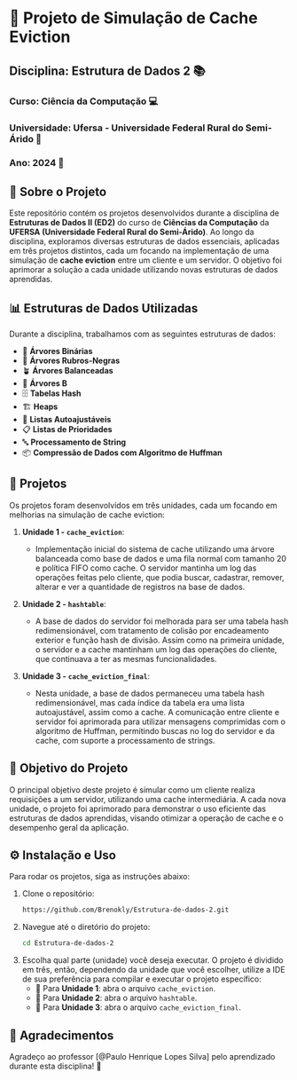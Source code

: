 # 💾 Projeto de Simulação de Cache Eviction


## Disciplina: Estrutura de Dados 2 📚
### Curso: Ciência da Computação 💻
### Universidade: Ufersa - Universidade Federal Rural do Semi-Árido 🌱
### Ano: 2024 📅


## 📖 Sobre o Projeto

Este repositório contém os projetos desenvolvidos durante a disciplina de **Estruturas de Dados II (ED2)** do curso de **Ciências da Computação** da **UFERSA (Universidade Federal Rural do Semi-Árido)**. Ao longo da disciplina, exploramos diversas estruturas de dados essenciais, aplicadas em três projetos distintos, cada um focando na implementação de uma simulação de **cache eviction** entre um cliente e um servidor. O objetivo foi aprimorar a solução a cada unidade utilizando novas estruturas de dados aprendidas.

## 📊 Estruturas de Dados Utilizadas

Durante a disciplina, trabalhamos com as seguintes estruturas de dados:

- 🌳 **Árvores Binárias**
- 🌲 **Árvores Rubros-Negras**
- 🪴 **Árvores Balanceadas**
- 🌲 **Árvores B**
- 🗄️ **Tabelas Hash**
- 🏗️ **Heaps**
- 📜 **Listas Autoajustáveis**
- 📋 **Listas de Prioridades**
- 🔤 **Processamento de String**
- 📦 **Compressão de Dados com Algoritmo de Huffman**

## 🚀 Projetos

Os projetos foram desenvolvidos em três unidades, cada um focando em melhorias na simulação de cache eviction:

1. **Unidade 1 - `cache_eviction`**: 
   - Implementação inicial do sistema de cache utilizando uma árvore balanceada como base de dados e uma fila normal com tamanho 20 e política FIFO como cache. O servidor mantinha um log das operações feitas pelo cliente, que podia buscar, cadastrar, remover, alterar e ver a quantidade de registros na base de dados.

2. **Unidade 2 - `hashtable`**:
   - A base de dados do servidor foi melhorada para ser uma tabela hash redimensionável, com tratamento de colisão por encadeamento exterior e função hash de divisão. Assim como na primeira unidade, o servidor e a cache mantinham um log das operações do cliente, que continuava a ter as mesmas funcionalidades.

3. **Unidade 3 - `cache_eviction_final`**:
   - Nesta unidade, a base de dados permaneceu uma tabela hash redimensionável, mas cada índice da tabela era uma lista autoajustável, assim como a cache. A comunicação entre cliente e servidor foi aprimorada para utilizar mensagens comprimidas com o algoritmo de Huffman, permitindo buscas no log do servidor e da cache, com suporte a processamento de strings.

## 🎯 Objetivo do Projeto

O principal objetivo deste projeto é simular como um cliente realiza requisições a um servidor, utilizando uma cache intermediária. A cada nova unidade, o projeto foi aprimorado para demonstrar o uso eficiente das estruturas de dados aprendidas, visando otimizar a operação de cache e o desempenho geral da aplicação.

## ⚙️ Instalação e Uso

Para rodar os projetos, siga as instruções abaixo:

1. Clone o repositório:
   ```bash
   https://github.com/Brenokly/Estrutura-de-dados-2.git
   ```
2. Navegue até o diretório do projeto:
   ```bash
   cd Estrutura-de-dados-2
   ```
3. Escolha qual parte (unidade) você deseja executar. O projeto é dividido em três, então, dependendo da unidade que você escolher, utilize a IDE de sua preferência para compilar e executar o projeto específico:
   - 🔄 Para **Unidade 1**: abra o arquivo `cache_eviction`.
   - 🔄 Para **Unidade 2**: abra o arquivo `hashtable`.
   - 🔄 Para **Unidade 3**: abra o arquivo `cache_eviction_final`.

## 🙏 Agradecimentos

Agradeço ao professor [@Paulo Henrique Lopes Silva] pelo aprendizado durante esta disciplina! 🌟
```

